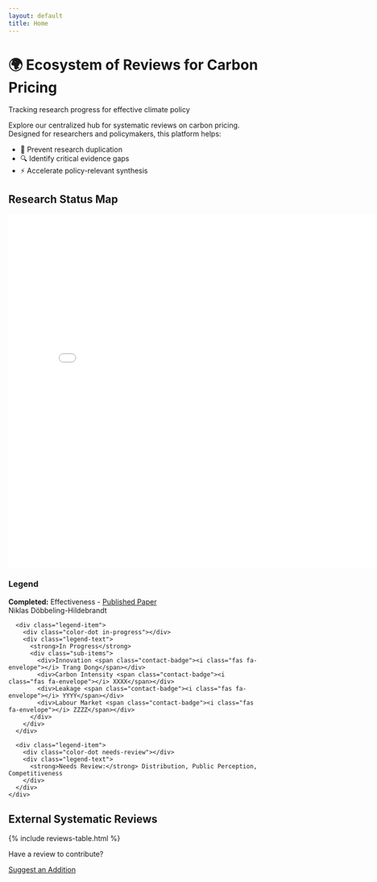 ```yaml
---
layout: default
title: Home
---
```


<div class="home-header">
  <h1>🌍 Ecosystem of Reviews for Carbon Pricing</h1>
  <p class="tagline">Tracking research progress for effective climate policy</p>
</div>

<div class="intro-card">
  <p>Explore our centralized hub for systematic reviews on carbon pricing. Designed for researchers and policymakers, this platform helps:</p>
  <ul class="feature-list">
    <li>📌 Prevent research duplication</li>
    <li>🔍 Identify critical evidence gaps</li>
    <li>⚡ Accelerate policy-relevant synthesis</li>
  </ul>
</div>

<div class="content-grid">
  <!-- Interactive Graph Section -->
  <div class="graph-card">
    <h2><i class="fas fa-chart-network"></i> Research Status Map</h2>
    <div class="graph-container">
      <iframe src="/ecosystem-reviews/carbon_pricing_graph.html" width="800" height="700" style="border:none;"></iframe>
    </div>
  </div>

  <!-- Legend Section -->
  <div class="legend-card">
    <h3><i class="fas fa-key"></i> Legend</h3>
    <div class="legend-items">
      <div class="legend-item">
        <div class="color-dot finished"></div>
        <div class="legend-text">
          <strong>Completed:</strong> Effectiveness -  
          <a href="https://www.nature.com/articles/s41467-024-48512-w" target="_blank">Published Paper</a>
          <div class="contact-badge">
            <i class="fas fa-envelope"></i> Niklas Döbbeling-Hildebrandt
          </div>
        </div>
      </div>

      <div class="legend-item">
        <div class="color-dot in-progress"></div>
        <div class="legend-text">
          <strong>In Progress</strong>
          <div class="sub-items">
            <div>Innovation <span class="contact-badge"><i class="fas fa-envelope"></i> Trang Dong</span></div>
            <div>Carbon Intensity <span class="contact-badge"><i class="fas fa-envelope"></i> XXXX</span></div>
            <div>Leakage <span class="contact-badge"><i class="fas fa-envelope"></i> YYYY</span></div>
            <div>Labour Market <span class="contact-badge"><i class="fas fa-envelope"></i> ZZZZ</span></div>
          </div>
        </div>
      </div>

      <div class="legend-item">
        <div class="color-dot needs-review"></div>
        <div class="legend-text">
          <strong>Needs Review:</strong> Distribution, Public Perception, Competitiveness
        </div>
      </div>
    </div>
  </div>
</div>

<div class="reviews-section">
  <h2><i class="fas fa-table"></i> External Systematic Reviews</h2>
  <div class="table-container">
    {% include reviews-table.html %}
  </div>
  <div class="cta-box">
    <p>Have a review to contribute?</p>
    <a href="mailto:xxx@gmail.com" class="cta-button">
      <i class="fas fa-paper-plane"></i> Suggest an Addition
    </a>
  </div>
</div>
